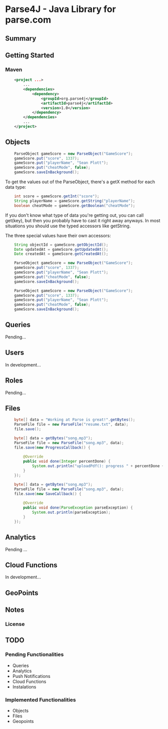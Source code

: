 Parse4J - Java Library for parse.com
====================================

Summary
-------


Getting Started
---------------

### Maven ###

```XML
	<project ...>
	    ...
	    <dependencies>
	        <dependency>
	            <groupId>org.parse4j</groupId>
	            <artifactId>parse4j</artifactId>
	            <version>1.0</version>
	        </dependency>
	    </dependencies>
	    ...
	</project>
```


Objects
-------

```Java
	ParseObject gameScore = new ParseObject("GameScore");
	gameScore.put("score", 1337);
	gameScore.put("playerName", "Sean Plott");
	gameScore.put("cheatMode", false);
	gameScore.saveInBackground();
```

To get the values out of the ParseObject, there's a getX method for each data type:

```Java
	int score = gameScore.getInt("score");
	String playerName = gameScore.getString("playerName");
	boolean cheatMode = gameScore.getBoolean("cheatMode");
```

If you don't know what type of data you're getting out, you can call get(key), but then you probably have to cast it right away anyways. In most situations you should use the typed accessors like getString.

The three special values have their own accessors:

```Java
	String objectId = gameScore.getObjectId();
	Date updatedAt = gameScore.getUpdatedAt();
	Date createdAt = gameScore.getCreatedAt();
```


```Java
	ParseObject gameScore = new ParseObject("GameScore");
	gameScore.put("score", 1337);
	gameScore.put("playerName", "Sean Plott");
	gameScore.put("cheatMode", false);
	gameScore.saveInBackground();
```

```Java
	ParseObject gameScore = new ParseObject("GameScore");
	gameScore.put("score", 1337);
	gameScore.put("playerName", "Sean Plott");
	gameScore.put("cheatMode", false);
	gameScore.saveInBackground();
```

Queries
-------

Pending...

Users
-----

In development...

Roles
-----

Pending...


Files
-----

```JAVA
	byte[] data = "Working at Parse is great!".getBytes();
	ParseFile file = new ParseFile("resume.txt", data);
	file.save();
```


```JAVA
	byte[] data = getBytes("song.mp3");
	ParseFile file = new ParseFile("song.mp3", data);
	file.save(new ProgressCallback() {
		
		@Override
		public void done(Integer percentDone) {
			System.out.println("uploadPdf(): progress " + percentDone + "%");
		}
	});
```


```JAVA
	byte[] data = getBytes("song.mp3");
	ParseFile file = new ParseFile("song.mp3", data);
	file.save(new SaveCallback() {
		
		@Override
		public void done(ParseException parseException) {
			System.out.println(parseException);
		}
	});
```


Analytics
---------

Pending ...

Cloud Functions
---------------

In development...

GeoPoints
---------



Notes
-----

### License


TODO
-----

### Pending Functionalities

 * Queries
 * Analytics
 * Push Notifications
 * Cloud Functions
 * Instalations
 
### Implemented Functionalities

 * Objects
 * Files
 * Geopoints
  
 
 
